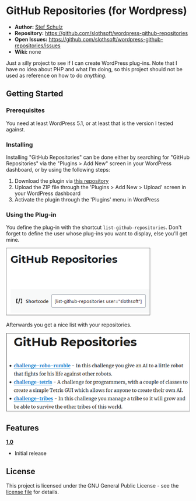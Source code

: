#  GitHub Repositories (for Wordpress)

- **Author:** [Stef Schulz](mailto:s.schulz@slothsoft.de)
- **Repository:** <https://github.com/slothsoft/wordpress-github-repositories>
- **Open Issues:** <https://github.com/slothsoft/wordpress-github-repositories/issues>
- **Wiki:** none

Just a silly project to see if I can create WordPress plug-ins.  Note that I have no idea about PHP and what I'm doing, so this project should not be used as reference on how to do _anything_.



## Getting Started

### Prerequisites

You need at least WordPress 5.1, or at least that is the version I tested against.




### Installing

Installing "GitHub Repositories" can be done either by searching for "GitHub Repositories" via the "Plugins > Add New" screen in your WordPress dashboard, or by using the following steps:

1. Download the plugin via [this repository](https://raw.githubusercontent.com/slothsoft/wordpress-github-repositories/master/release/github-repositories-1.0.0.zip)
1. Upload the ZIP file through the 'Plugins > Add New > Upload' screen in your WordPress dashboard
1. Activate the plugin through the 'Plugins' menu in WordPress



### Using the Plug-in

You define the plug-in with the shortcut `list-github-repositories`. Don't forget to define the user whose plug-ins you want to display, else you'll get mine.

![List GitHub Repositories in Editor](https://raw.githubusercontent.com/slothsoft/wordpress-github-repositories/master/readme/list-repositories-edit.png)

Afterwards you get a nice list with your repositories.

![List GitHub Repositories in Action](https://raw.githubusercontent.com/slothsoft/wordpress-github-repositories/master/readme/list-repositories-result.png)
     
     

##  Features


**[1.0](https://github.com/slothsoft/wordpress-github-repositories/milestone/1?closed=1)**

* Initial release



## License

This project is licensed under the GNU General Public License - see the [license file](https://github.com/slothsoft/wordpress-github-repositories/blob/master/LICENSE) for details.
